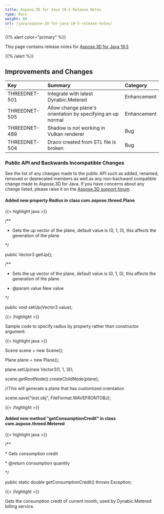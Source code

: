 ```yaml
---
title: Aspose.3D for Java 19.5 Release Notes
type: docs
weight: 80
url: /java/aspose-3d-for-java-19-5-release-notes/
---
```


{{% alert color="primary" %}} 

This page contains release notes for [Aspose.3D for Java 19.5](https://repository.aspose.com/webapp/#/artifacts/browse/tree/General/repo/com/aspose/aspose-3d/19.5)

{{% /alert %}} 
## **Improvements and Changes**

|**Key**|**Summary**|**Category**|
| :- | :- | :- |
|THREEDNET-501|Integrate with latest Dynabic.Metered|Enhancement|
|THREEDNET-505|Allow change plane's orientation by specifying an up normal|Enhancement|
|THREEDNET-489|Shadow is not working in Vulkan renderer|Bug|
|THREEDNET-504|Draco created from STL file is broken|Bug|
### **Public API and Backwards Incompatible Changes**
See the list of any changes made to the public API such as added, renamed, removed or deprecated members as well as any non-backward compatible change made to Aspose.3D for Java. If you have concerns about any change listed, please raise it on the [Aspose.3D support forum](https://forum.aspose.com/c/3d).
#### **Added new property *Radius* in class com.aspose.threed.Plane**
{{< highlight java >}}

 /**

 * Gets the up vector of the plane, default value is (0, 1, 0), this affects the generation of the plane

 */

public Vector3 getUp();

/**

 * Sets the up vector of the plane, default value is (0, 1, 0), this affects the generation of the plane

 * @param value New value

 */

public void setUp(Vector3 value);

{{< /highlight >}}

Sample code to specify radius by property rather than constructor argument:

{{< highlight java >}}

 Scene scene = new Scene();

Plane plane = new Plane();

plane.setUp(new Vector3(1, 1, 3));

scene.getRootNode().createChildNode(plane);

//This will generate a plane that has customized orientation

scene.save("test.obj", FileFormat.WAVEFRONTOBJ);

{{< /highlight >}}
#### **Added new method "getConsumptionCredit" in class com.aspose.threed.Metered**
{{< highlight java >}}

 /**

\* Gets consumption credit

\* @return consumption quantity

*/

public static double getConsumptionCredit() throws Exception;

{{< /highlight >}}

Gets the consumption credit of current month, used by Dynabic.Metered billing service.

